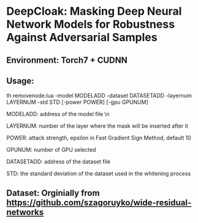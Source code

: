 # DeepCloak: Masking Deep Neural Network Models for Robustness Against Adversarial Samples

## Environment: Torch7 + CUDNN

## Usage: 

th removenode.lua -model MODELADD -dataset DATASETADD -layernum LAYERNUM -std STD [-power POWER] [-gpu GPUNUM] 

MODELADD: address of the model file \n

LAYERNUM: number of the layer where the mask will be inserted after it

POWER: attack strength, epsilon in Fast Gradient Sign Method, default 10 

GPUNUM: number of GPU selected

DATASETADD: address of the dataset file

STD: the standard deviation of the dataset used in the whitening process

## Dataset: Orginially from https://github.com/szagoruyko/wide-residual-networks
